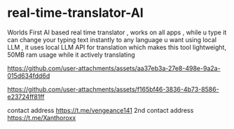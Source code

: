 # real-time-translator-AI
Worlds First AI based real time translator , works on all apps , while u type it can change your typing text instantly to any language u want using local LLM , it uses local LLM API for translation which makes this tool lightweight, 50MB ram usage while it actively translating 






https://github.com/user-attachments/assets/aa37eb3a-27e8-498e-9a2a-015d634fdd6d



https://github.com/user-attachments/assets/f165bf46-3836-4b73-8586-e23724ff81ff



contact address https://t.me/vengeance141
2nd contact address https://t.me/Xanthoroxx
